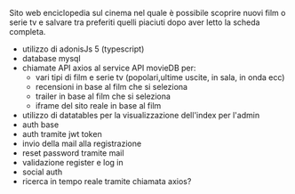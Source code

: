 Sito web enciclopedia sul cinema nel quale è possibile scoprire nuovi film o serie tv e salvare tra preferiti quelli piaciuti dopo aver letto la scheda completa.

- utilizzo di adonisJs 5 (typescript)
- database mysql
- chiamate API axios al service API movieDB per:
  - vari tipi di film e serie tv (popolari,ultime uscite, in sala, in onda ecc)
  - recensioni in base al film che si seleziona
  - trailer in base al film che si seleziona
  - iframe del sito reale in base al film
- utilizzo di datatables per la visualizzazione dell'index per l'admin
- auth base
- auth tramite jwt token
- invio della mail alla registrazione
- reset password tramite mail
- validazione register e log in
- social auth
- ricerca in tempo reale tramite chiamata axios?
